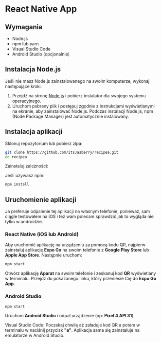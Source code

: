 # React Native App

## Wymagania

- Node.js
- npm lub yarn
- Visual Studio Code
- Android Studio (opcjonalnie)

## Instalacja Node.js

Jeśli nie masz Node.js zainstalowanego na swoim komputerze, wykonaj następujące kroki:

1. Przejdź na stronę [Node.js](https://nodejs.org/) i pobierz instalator dla swojego systemu operacyjnego.
2. Uruchom pobrany plik i postępuj zgodnie z instrukcjami wyświetlanymi na ekranie, aby zainstalować Node.js.
   Podczas instalacji Node.js, npm (Node Package Manager) jest automatycznie instalowany.

## Instalacja aplikacji

Sklonuj repozytorium lub pobierz zipa:

```bash
git clone https://github.com/itsJasberry/recipea.git
cd recipea
```

Zainstaluj zależności:

Jeśli używasz npm:

```bash
npm install
```

## Uruchomienie aplikacji

Ja preferuje odpalenie tej aplikacji na własnym telefonie, ponieważ, sam ciągle testowałem na iOS i też wam polecam sprawdzić jak to wygląda nie tylko w androidzie.

### React Native (iOS lub Android)

Aby uruchomić aplikację na urządzeniu za pomocą kodu QR, najpierw zainstaluj aplikację **Expo Go** na swoim telefonie z **Google Play Store** lub **Apple App Store**. Następnie uruchom:

```bash
npm start
```

Otwórz aplikację **Aparat** na swoim telefonie i zeskanuj kod **QR** wyświetlany w terminalu. Przejdź do pokazanego linku, który przeniesie Cię do **Expo Go App**.

### Android Studio

```bash
npm start
```

Uruchom **Android Studio** i odpal urządzenie (np: **Pixel 4 API 31**)

Visual Studio Code: Poczekaj chwilę aż załaduje kod QR a potem w terminalu w naciśnij przycisk **"a"**.
Aplikacja sama się zainstaluje na emulatorze w Android Studio.

